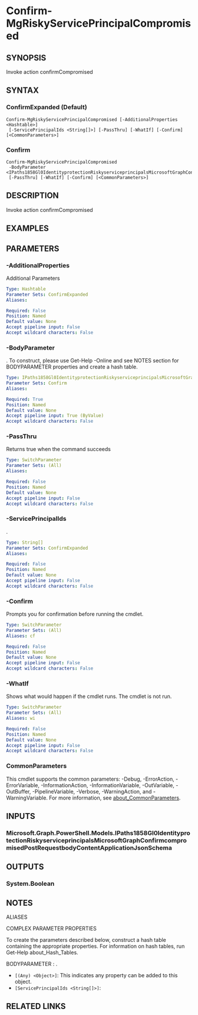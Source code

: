 ﻿---
external help file: Microsoft.Graph.Identity.SignIns-help.xml
Module Name: Microsoft.Graph.Identity.SignIns
online version: https://docs.microsoft.com/en-us/powershell/module/microsoft.graph.identity.signins/confirm-mgriskyserviceprincipalcompromised
schema: 2.0.0
---

# Confirm-MgRiskyServicePrincipalCompromised

## SYNOPSIS
Invoke action confirmCompromised

## SYNTAX

### ConfirmExpanded (Default)
```
Confirm-MgRiskyServicePrincipalCompromised [-AdditionalProperties <Hashtable>]
 [-ServicePrincipalIds <String[]>] [-PassThru] [-WhatIf] [-Confirm] [<CommonParameters>]
```

### Confirm
```
Confirm-MgRiskyServicePrincipalCompromised
 -BodyParameter <IPaths1858Gl0IdentityprotectionRiskyserviceprincipalsMicrosoftGraphConfirmcompromisedPostRequestbodyContentApplicationJsonSchema>
 [-PassThru] [-WhatIf] [-Confirm] [<CommonParameters>]
```

## DESCRIPTION
Invoke action confirmCompromised

## EXAMPLES

## PARAMETERS

### -AdditionalProperties
Additional Parameters

```yaml
Type: Hashtable
Parameter Sets: ConfirmExpanded
Aliases:

Required: False
Position: Named
Default value: None
Accept pipeline input: False
Accept wildcard characters: False
```

### -BodyParameter
.
To construct, please use Get-Help -Online and see NOTES section for BODYPARAMETER properties and create a hash table.

```yaml
Type: IPaths1858Gl0IdentityprotectionRiskyserviceprincipalsMicrosoftGraphConfirmcompromisedPostRequestbodyContentApplicationJsonSchema
Parameter Sets: Confirm
Aliases:

Required: True
Position: Named
Default value: None
Accept pipeline input: True (ByValue)
Accept wildcard characters: False
```

### -PassThru
Returns true when the command succeeds

```yaml
Type: SwitchParameter
Parameter Sets: (All)
Aliases:

Required: False
Position: Named
Default value: None
Accept pipeline input: False
Accept wildcard characters: False
```

### -ServicePrincipalIds
.

```yaml
Type: String[]
Parameter Sets: ConfirmExpanded
Aliases:

Required: False
Position: Named
Default value: None
Accept pipeline input: False
Accept wildcard characters: False
```

### -Confirm
Prompts you for confirmation before running the cmdlet.

```yaml
Type: SwitchParameter
Parameter Sets: (All)
Aliases: cf

Required: False
Position: Named
Default value: None
Accept pipeline input: False
Accept wildcard characters: False
```

### -WhatIf
Shows what would happen if the cmdlet runs.
The cmdlet is not run.

```yaml
Type: SwitchParameter
Parameter Sets: (All)
Aliases: wi

Required: False
Position: Named
Default value: None
Accept pipeline input: False
Accept wildcard characters: False
```

### CommonParameters
This cmdlet supports the common parameters: -Debug, -ErrorAction, -ErrorVariable, -InformationAction, -InformationVariable, -OutVariable, -OutBuffer, -PipelineVariable, -Verbose, -WarningAction, and -WarningVariable. For more information, see [about_CommonParameters](http://go.microsoft.com/fwlink/?LinkID=113216).

## INPUTS

### Microsoft.Graph.PowerShell.Models.IPaths1858Gl0IdentityprotectionRiskyserviceprincipalsMicrosoftGraphConfirmcompromisedPostRequestbodyContentApplicationJsonSchema
## OUTPUTS

### System.Boolean
## NOTES

ALIASES

COMPLEX PARAMETER PROPERTIES

To create the parameters described below, construct a hash table containing the appropriate properties. For information on hash tables, run Get-Help about_Hash_Tables.


BODYPARAMETER <IPaths1858Gl0IdentityprotectionRiskyserviceprincipalsMicrosoftGraphConfirmcompromisedPostRequestbodyContentApplicationJsonSchema>: .
  - `[(Any) <Object>]`: This indicates any property can be added to this object.
  - `[ServicePrincipalIds <String[]>]`: 

## RELATED LINKS
